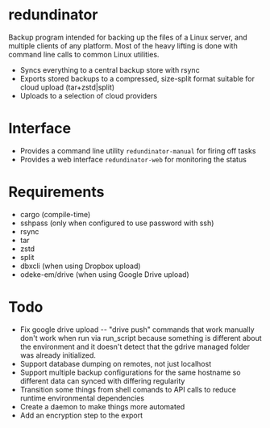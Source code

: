 # redundinator
Backup program intended for backing up the files of a Linux server, and multiple clients of any platform. Most of the heavy lifting is done with command line calls to common Linux utilities.
- Syncs everything to a central backup store with rsync
- Exports stored backups to a compressed, size-split format suitable for cloud upload (tar+zstd|split)
- Uploads to a selection of cloud providers

# Interface
- Provides a command line utility `redundinator-manual` for firing off tasks
- Provides a web interface `redundinator-web` for monitoring the status

# Requirements
- cargo (compile-time)
- sshpass (only when configured to use password with ssh)
- rsync
- tar
- zstd
- split
- dbxcli (when using Dropbox upload)
- odeke-em/drive (when using Google Drive upload)

# Todo
- Fix google drive upload -- "drive push" commands that work manually don't work when run via run_script because something is different about the environment and it doesn't detect that the gdrive managed folder was already initialized.
- Support database dumping on remotes, not just localhost
- Support multiple backup configurations for the same hostname so different data can synced with differing regularity
- Transition some things from shell comands to API calls to reduce runtime environmental dependencies
- Create a daemon to make things more automated
- Add an encryption step to the export